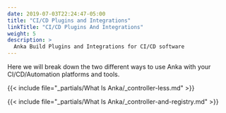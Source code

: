 ```yaml
---
date: 2019-07-03T22:24:47-05:00
title: "CI/CD Plugins and Integrations"
linkTitle: "CI/CD Plugins And Integrations"
weight: 5
description: >
  Anka Build Plugins and Integrations for CI/CD software
---
```


Here we will break down the two different ways to use Anka with your CI/CD/Automation platforms and tools.

{{< include file="_partials/What Is Anka/_controller-less.md" >}}

{{< include file="_partials/What Is Anka/_controller-and-registry.md" >}}